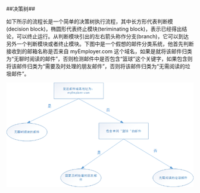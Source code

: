 ##决策树##

如下所示的流程长是一个简单的决策树执行流程，其中长方形代表判断模(decision block)，椭圆形代表终止模块(teriminating block)，表示已经得出结论，可以终止运行。从判断模块引出的左右箭头称作分支(branch)，它可以到达另外一个判断模块或者终止模块。下图中是一个假想的邮件分类系统，他首先判断接收到的邮箱名称是否来自 myEmployer.com 这个域名，如果是就将该邮件归类为“无聊时阅读的邮件”，否则检测邮件中是否包含“篮球”这个关键字，如果包含则将该邮件归类为“需要及时处理的朋友邮件”，否则将该邮件归类为“无需阅读的垃圾邮件”。

![邮件分类流程](./DT_flow.png)

